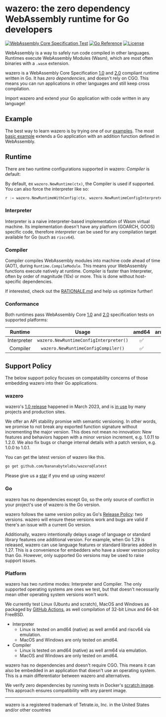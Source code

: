 # wazero: the zero dependency WebAssembly runtime for Go developers

[![WebAssembly Core Specification Test](https://github.com/bananabytelabs/wazero/actions/workflows/spectest.yaml/badge.svg)](https://github.com/bananabytelabs/wazero/actions/workflows/spectest.yaml) [![Go Reference](https://pkg.go.dev/badge/github.com/bananabytelabs/wazero.svg)](https://pkg.go.dev/github.com/bananabytelabs/wazero) [![License](https://img.shields.io/badge/License-Apache_2.0-blue.svg)](https://opensource.org/licenses/Apache-2.0)

WebAssembly is a way to safely run code compiled in other languages. Runtimes
execute WebAssembly Modules (Wasm), which are most often binaries with a `.wasm`
extension.

wazero is a WebAssembly Core Specification [1.0][1] and [2.0][2] compliant
runtime written in Go. It has *zero dependencies*, and doesn't rely on CGO.
This means you can run applications in other languages and still keep cross
compilation.

Import wazero and extend your Go application with code written in any language!

## Example

The best way to learn wazero is by trying one of our [examples](examples/README.md). The
most [basic example](examples/basic) extends a Go application with an addition
function defined in WebAssembly.

## Runtime

There are two runtime configurations supported in wazero: _Compiler_ is default:

By default, ex `wazero.NewRuntime(ctx)`, the Compiler is used if supported. You
can also force the interpreter like so:
```go
r := wazero.NewRuntimeWithConfig(ctx, wazero.NewRuntimeConfigInterpreter())
```

### Interpreter
Interpreter is a naive interpreter-based implementation of Wasm virtual
machine. Its implementation doesn't have any platform (GOARCH, GOOS) specific
code, therefore _interpreter_ can be used for any compilation target available
for Go (such as `riscv64`).

### Compiler
Compiler compiles WebAssembly modules into machine code ahead of time (AOT),
during `Runtime.CompileModule`. This means your WebAssembly functions execute
natively at runtime. Compiler is faster than Interpreter, often by order of
magnitude (10x) or more. This is done without host-specific dependencies.

If interested, check out the [RATIONALE.md][8] and help us optimize further!

### Conformance

Both runtimes pass WebAssembly Core [1.0][7] and [2.0][14] specification tests
on supported platforms:

|   Runtime   |                 Usage                  | amd64 | arm64 | others |
|:-----------:|:--------------------------------------:|:-----:|:-----:|:------:|
| Interpreter | `wazero.NewRuntimeConfigInterpreter()` |   ✅   |   ✅   |   ✅    |
|  Compiler   |  `wazero.NewRuntimeConfigCompiler()`   |   ✅   |   ✅   |   ❌    |

## Support Policy

The below support policy focuses on compatability concerns of those embedding
wazero into their Go applications.

### wazero

wazero's [1.0 release][15] happened in March 2023, and is [in use][16] by many
projects and production sites.

We offer an API stability promise with semantic versioning. In other words, we
promise to not break any exported function signature without incrementing the
major version. This does not mean no innovation: New features and behaviors
happen with a minor version increment, e.g. 1.0.11 to 1.2.0. We also fix bugs
or change internal details with a patch version, e.g. 1.0.0 to 1.0.1.

You can get the latest version of wazero like this.
```bash
go get github.com/bananabytelabs/wazero@latest
```

Please give us a [star][17] if you end up using wazero!

### Go

wazero has no dependencies except Go, so the only source of conflict in your
project's use of wazero is the Go version.

wazero follows the same version policy as Go's [Release Policy][10]: two
versions. wazero will ensure these versions work and bugs are valid if there's
an issue with a current Go version.

Additionally, wazero intentionally delays usage of language or standard library
features one additional version. For example, when Go 1.29 is released, wazero
can use language features or standard libraries added in 1.27. This is a
convenience for embedders who have a slower version policy than Go. However,
only supported Go versions may be used to raise support issues.

### Platform

wazero has two runtime modes: Interpreter and Compiler. The only supported operating
systems are ones we test, but that doesn't necessarily mean other operating
system versions won't work.

We currently test Linux (Ubuntu and scratch), MacOS and Windows as packaged by
[GitHub Actions][11], as well compilation of 32-bit Linux and 64-bit FreeBSD.

* Interpreter
  * Linux is tested on amd64 (native) as well arm64 and riscv64 via emulation.
  * MacOS and Windows are only tested on amd64.
* Compiler
  * Linux is tested on amd64 (native) as well arm64 via emulation.
  * MacOS and Windows are only tested on amd64.

wazero has no dependencies and doesn't require CGO. This means it can also be
embedded in an application that doesn't use an operating system. This is a main
differentiator between wazero and alternatives.

We verify zero dependencies by running tests in Docker's [scratch image][12].
This approach ensures compatibility with any parent image.

-----
wazero is a registered trademark of Tetrate.io, Inc. in the United States and/or other countries

[1]: https://www.w3.org/TR/2019/REC-wasm-core-1-20191205/
[2]: https://www.w3.org/TR/2022/WD-wasm-core-2-20220419/
[4]: https://github.com/WebAssembly/meetings/blob/main/process/subgroups.md
[5]: https://github.com/WebAssembly/WASI
[6]: https://pkg.go.dev/golang.org/x/sys/unix
[7]: https://github.com/WebAssembly/spec/tree/wg-1.0/test/core
[8]: internal/engine/compiler/RATIONALE.md
[9]: https://github.com/bananabytelabs/wazero/issues/506
[10]: https://go.dev/doc/devel/release
[11]: https://github.com/actions/virtual-environments
[12]: https://docs.docker.com/develop/develop-images/baseimages/#create-a-simple-parent-image-using-scratch
[13]: https://github.com/WebAssembly/WASI/blob/snapshot-01/phases/snapshot/docs.md
[14]: https://github.com/WebAssembly/spec/tree/d39195773112a22b245ffbe864bab6d1182ccb06/test/core
[15]: https://tetrate.io/blog/introducing-wazero-from-tetrate/
[16]: https://wazero.io/community/users/
[17]: https://github.com/bananabytelabs/wazero/stargazers

